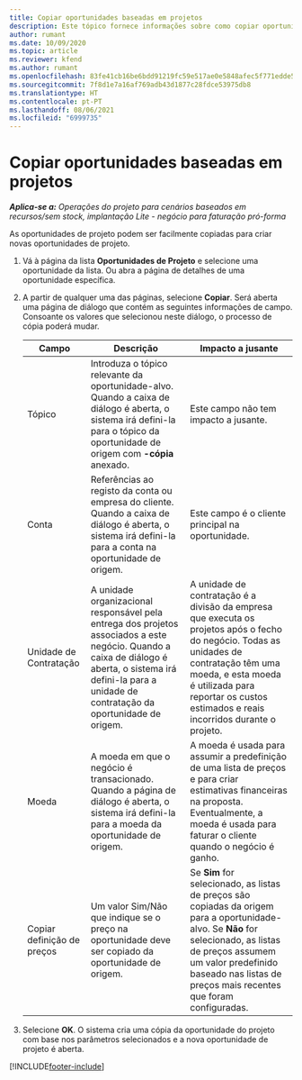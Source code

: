 ```yaml
---
title: Copiar oportunidades baseadas em projetos
description: Este tópico fornece informações sobre como copiar oportunidades baseadas em projetos no Project Operations.
author: rumant
ms.date: 10/09/2020
ms.topic: article
ms.reviewer: kfend
ms.author: rumant
ms.openlocfilehash: 83fe41cb16be6bdd91219fc59e517ae0e5848afec5f771edde575bb5c24f9865
ms.sourcegitcommit: 7f8d1e7a16af769adb43d1877c28fdce53975db8
ms.translationtype: HT
ms.contentlocale: pt-PT
ms.lasthandoff: 08/06/2021
ms.locfileid: "6999735"
---
```

# <a name="copy-project-based-opportunities"></a>Copiar oportunidades baseadas em projetos

_**Aplica-se a:** Operações do projeto para cenários baseados em recursos/sem stock, implantação Lite - negócio para faturação pró-forma_


As oportunidades de projeto podem ser facilmente copiadas para criar novas oportunidades de projeto. 

1. Vá à página da lista **Oportunidades de Projeto** e selecione uma oportunidade da lista. Ou abra a página de detalhes de uma oportunidade específica. 
2. A partir de qualquer uma das páginas, selecione **Copiar**. Será aberta uma página de diálogo que contém as seguintes informações de campo. Consoante os valores que selecionou neste diálogo, o processo de cópia poderá mudar.

    | **Campo** | **Descrição** | **Impacto a jusante** |
    | --- | --- | --- |
    | Tópico | Introduza o tópico relevante da oportunidade-alvo. Quando a caixa de diálogo é aberta, o sistema irá defini-la para o tópico da oportunidade de origem com **-cópia** anexado. | Este campo não tem impacto a jusante. |
    | Conta | Referências ao registo da conta ou empresa do cliente. Quando a caixa de diálogo é aberta, o sistema irá defini-la para a conta na oportunidade de origem. | Este campo é o cliente principal na oportunidade. |
    | Unidade de Contratação | A unidade organizacional responsável pela entrega dos projetos associados a este negócio. Quando a caixa de diálogo é aberta, o sistema irá defini-la para a unidade de contratação da oportunidade de origem. | A unidade de contratação é a divisão da empresa que executa os projetos após o fecho do negócio. Todas as unidades de contratação têm uma moeda, e esta moeda é utilizada para reportar os custos estimados e reais incorridos durante o projeto. |
    | Moeda | A moeda em que o negócio é transacionado. Quando a página de diálogo é aberta, o sistema irá defini-la para a moeda da oportunidade de origem. | A moeda é usada para assumir a predefinição de uma lista de preços e para criar estimativas financeiras na proposta. Eventualmente, a moeda é usada para faturar o cliente quando o negócio é ganho. |
    | Copiar definição de preços | Um valor Sim/Não que indique se o preço na oportunidade deve ser copiado da oportunidade de origem. | Se **Sim** for selecionado, as listas de preços são copiadas da origem para a oportunidade-alvo. Se **Não** for selecionado, as listas de preços assumem um valor predefinido baseado nas listas de preços mais recentes que foram configuradas. |

3. Selecione **OK**. O sistema cria uma cópia da oportunidade do projeto com base nos parâmetros selecionados e a nova oportunidade de projeto é aberta.


[!INCLUDE[footer-include](../includes/footer-banner.md)]